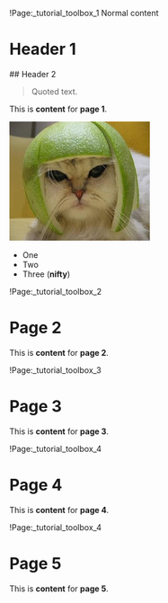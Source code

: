 !Page:_tutorial_toolbox_1
Normal content

# Header 1

## Header 2

> Quoted text.

This is **content** for **page 1**.

![Melon Cat](static/microbug/tutorial_assets/melon-cat.jpg)

* One
* Two
* Three (**nifty**)

!Page:_tutorial_toolbox_2
# Page 2

This is **content** for **page 2**.

!Page:_tutorial_toolbox_3
# Page 3

This is **content** for **page 3**.

!Page:_tutorial_toolbox_4
# Page 4

This is **content** for **page 4**.

!Page:_tutorial_toolbox_4
# Page 5

This is **content** for **page 5**.


